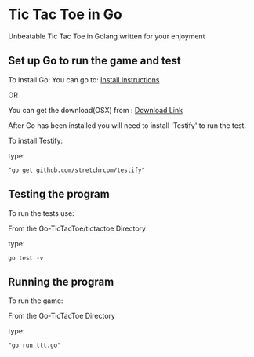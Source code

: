 Tic Tac Toe in Go
=================
Unbeatable Tic Tac Toe in Golang written for your enjoyment

Set up Go to run the game and test
----------------------------------
To install Go:
You can go to: [Install Instructions](http://golang.org/doc/install)
	
OR

You can get the download(OSX) from : [Download Link](https://code.google.com/p/go/downloads/list?q=OpSys-Darwin+Type-Installer)

After Go has been installed you will need to install 'Testify' to run the test.

To install Testify:

type:

	"go get github.com/stretchrcom/testify"

Testing the program
-------------------
To run the tests use:

From the Go-TicTacToe/tictactoe Directory 

type:  

	go test -v

Running the program
-------------------
To run the game:  
	
From the Go-TicTacToe Directory 

type:

	"go run ttt.go"
